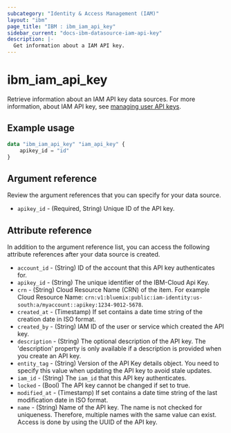 ```yaml
---
subcategory: "Identity & Access Management (IAM)"
layout: "ibm"
page_title: "IBM : ibm_iam_api_key"
sidebar_current: "docs-ibm-datasource-iam-api-key"
description: |-
  Get information about a IAM API key.
---
```


# ibm_iam_api_key

Retrieve information about an IAM API key data sources. For more information, about IAM API key, see [managing user API keys](https://cloud.ibm.com/docs/account?topic=account-userapikey&interface=ui).


## Example usage

```terraform
data "ibm_iam_api_key" "iam_api_key" {
	apikey_id = "id"
}
```

## Argument reference

Review the argument references that you can specify for your data source.

- `apikey_id` - (Required, String) Unique ID of the API key.

## Attribute reference

In addition to the argument reference list, you can access the following attribute references after your data source is created.

- `account_id` - (String) ID of the account that this API key authenticates for.
- `apikey_id` - (String) The unique identifier of the IBM-Cloud Api Key.
- `crn` - (String) Cloud Resource Name (CRN) of the item. For example Cloud Resource Name: `crn:v1:bluemix:public:iam-identity:us-south:a/myaccount::apikey:1234-9012-5678`.
- `created_at` - (Timestamp) If set contains a date time string of the creation date in ISO format.
- `created_by` - (String) IAM ID of the user or service which created the API key.
- `description` - (String) The optional description of the API key. The 'description' property is only available if a description is provided when you create an API key.
- `entity_tag` - (String) Version of the API Key details object. You need to specify this value when updating the API key to avoid stale updates.
- `iam_id` - (String) The `iam_id` that this API key authenticates.
- `locked` - (Bool) The API key cannot be changed if set to true.
- `modified_at` - (Timestamp) If set contains a date time string of the last modification date in ISO format.
- `name` - (String) Name of the API key. The name is not checked for uniqueness. Therefore, multiple names with the same value can exist. Access is done by using the UUID of the API key.